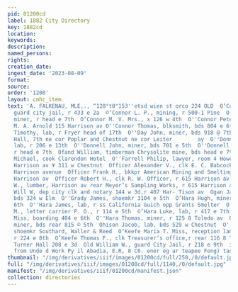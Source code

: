 ```yaml
---
pid: 01200cd
label: 1882 City Directory
key: 1882cd
location: 
keywords: 
description: 
named_persons: 
rights: 
creation_date: 
ingest_date: '2023-08-09'
format: 
source: 
order: '1200'
layout: cmhc_item
text: 'A. FALKENAU, MLE,., “128°t0"153''etsd wien st orco 224 OLD  Q’Counor John,
  guard city jail, r 433 e 2a  ©’Connor L. P., mining, r 500-1 Pine  O’Connor Michael,
  miner, r head e 7th  O’Connor M. V. Mrs., x 126 w 4th  O''Connor Peter, pantryman
  M. A. Arnold 115 Harrison av O''Connor Thomas, blksmith, bds 804 e 6th  Q’Connor
  Timothy, lab, r Fryer head of 17th  O''Day John, miner, bds 918 @ 7th  Odd Fellows
  Hall, 7th ne cor Poplar and Chestnut ne cor Leiter        ay  O''Donnell James,
  lab, r 206 e 13th  O''Donnell John, miner, bds 701 e 5th  O''Donnell Michael, miner,
  r head e 7th  Ofand William, timberman Chrysolite mine, bds head e 7th  O''Farrell
  Michael, cook Clarendon Hotel  O''Farrell Philip, lawyer, room 4 Howell block 502
  Harrison av ¥ 311 w Chestnut  Officer Alexander V., clk E. C. Babcock & Co., » 615
  Harrison avenue  Officer Frank H., bkkpr American Mining and Smelting Co.,r 615
  Harrison av  Officer Robert H., clk R. W. Officer, r 615 Harrison av  Oficer Robert
  W., lumber, Harrison av rear Meyer’s Sampling Works, r 615 Harrison av  Officer
  Will W, dep city clk and notary 144 w 3d,r 407 Har- Tison av  Ogan Jacob, teamster,
  bds 324 w Elm  O''Grady James, shoemkr 3104 e 5th  O’Hara Hugh, miner, bds 501 e
  6th  O''Hara James, lab, r ss California Guich opp Grants Smelter  O’Hara Lawrence
  M., letter carrier P. O., r 114 e 5th  ©’Hara Luke, lab, r 417 e 7th  O’Hara Maria
  Miss, boarding 404 e 6th  O''Hara Thomas, miner, r 125 8 Toledo av  O’Hare John,
  miner, bds rear 815 © 5th  Ohison Jacob, lab, bds 529 w Chestnut  O''Keefe John,
  shoemkr Southard, Waller & Reed  O’Keefe Maria T. Miss, reception lady A. Brisboia,
  r 224 e 8th  O’Keefe Thomas F., clk Treasurer’s office,r rear 116 8 Toledoav  Old
  Turner Hall 208 e 3d  Old William W., guard City Jail, r 218 e 9th  i A - Sanaples
  from Unde d Work Py il Abadia, E.R, 8 C0. ener eg ar teapee Fong) taste”    '
thumbnail: "/img/derivatives/iiif/images/01200cd/full/250,/0/default.jpg"
full: "/img/derivatives/iiif/images/01200cd/full/1140,/0/default.jpg"
manifest: "/img/derivatives/iiif/01200cd/manifest.json"
collection: directories
---
```

